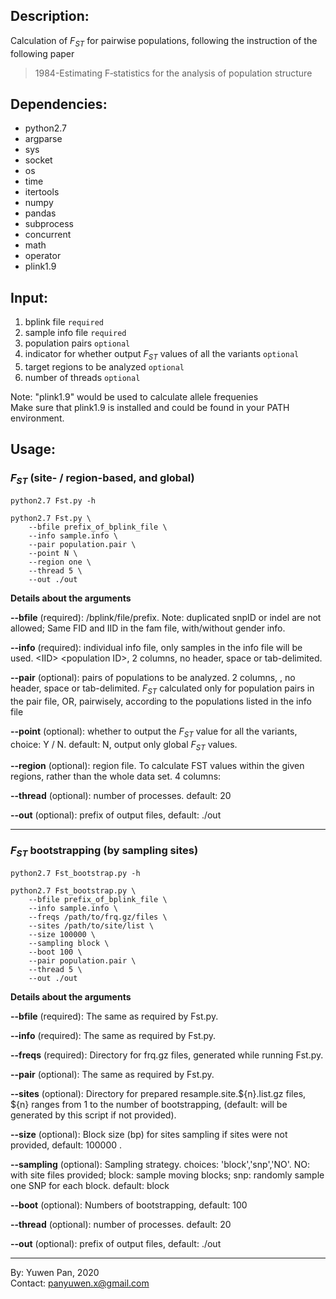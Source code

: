 ## Description:
Calculation of $F_{ST}$ for pairwise populations, following the instruction of the following paper    
> 1984-Estimating F‐statistics for the analysis of population structure

## Dependencies:
- python2.7
- argparse
- sys
- socket
- os
- time
- itertools
- numpy
- pandas
- subprocess
- concurrent
- math
- operator
- plink1.9


## Input:

1. bplink file `required`
2. sample info file `required`
3. population pairs `optional`
4. indicator for whether output $F_{ST}$ values of all the variants `optional`
5. target regions to be analyzed `optional`
6. number of threads `optional`

Note: "plink1.9" would be used to calculate allele frequenies    
Make sure that plink1.9 is installed and could be found in your PATH environment.      

## Usage:    
### $F_{ST}$ (site- / region-based, and global)
```shell
python2.7 Fst.py -h
```

```shell
python2.7 Fst.py \
    --bfile prefix_of_bplink_file \
    --info sample.info \
    --pair population.pair \
    --point N \ 
    --region one \
    --thread 5 \
    --out ./out 
```

**Details about the arguments**

**--bfile** (required): /bplink/file/prefix. Note: duplicated snpID or indel are not allowed; Same FID and IID in the fam file, with/without gender info.

**--info** (required): individual info file, only samples in the info file will be used. \<IID\> \<population ID\>, 2 columns, no header, space or tab-delimited.

**--pair** (optional): pairs of populations to be analyzed. 2 columns, <pop1> <pop2>, no header, space or tab-delimited. $F_{ST}$ calculated only for population pairs in the pair file, OR, pairwisely, according to the populations listed in the info file

**--point** (optional): whether to output the $F_{ST}$ value for all the variants, choice: Y / N. default: N, output only global $F_{ST}$ values.

**--region** (optional): region file. To calculate FST values within the given regions, rather than the whole data set. 4 columns: <region ID> <chrom ID> <start physical pos> <end physical pos>

**--thread** (optional): number of processes. default: 20

**--out** (optional): prefix of output files, default: ./out     

---

### $F_{ST}$ bootstrapping (by sampling sites)
```shell
python2.7 Fst_bootstrap.py -h
```

```shell
python2.7 Fst_bootstrap.py \
    --bfile prefix_of_bplink_file \
    --info sample.info \
    --freqs /path/to/frq.gz/files \
    --sites /path/to/site/list \
    --size 100000 \
    --sampling block \ 
    --boot 100 \
    --pair population.pair \
    --thread 5 \
    --out ./out 
```

**Details about the arguments**

**--bfile** (required): The same as required by Fst.py.

**--info** (required): The same as required by Fst.py.

**--freqs** (required): Directory for frq.gz files, generated while running Fst.py.

**--pair** (optional): The same as required by Fst.py.

**--sites** (optional): Directory for prepared resample.site.${n}.list.gz files, ${n} ranges from 1 to the number of bootstrapping, (default: will be generated by this script if not provided).

**--size** (optional): Block size (bp) for sites sampling if sites were not provided, default: 100000 .

**--sampling** (optional): Sampling strategy. choices: 'block','snp','NO'. NO: with site files provided; block: sample moving blocks; snp: randomly sample one SNP for each block. default: block

**--boot** (optional): Numbers of bootstrapping, default: 100

**--thread** (optional): number of processes. default: 20

**--out** (optional): prefix of output files, default: ./out     

---
By: Yuwen Pan, 2020  
Contact: panyuwen.x@gmail.com

